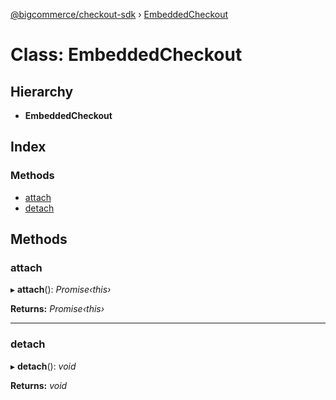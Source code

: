 [@bigcommerce/checkout-sdk](../README.md) › [EmbeddedCheckout](embeddedcheckout.md)

# Class: EmbeddedCheckout

## Hierarchy

* **EmbeddedCheckout**

## Index

### Methods

* [attach](embeddedcheckout.md#attach)
* [detach](embeddedcheckout.md#detach)

## Methods

###  attach

▸ **attach**(): *Promise‹this›*

**Returns:** *Promise‹this›*

___

###  detach

▸ **detach**(): *void*

**Returns:** *void*
